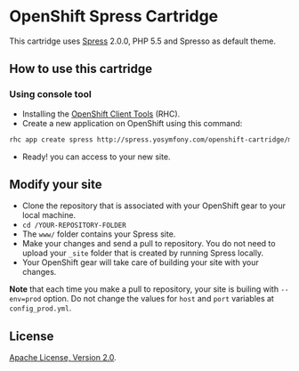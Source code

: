 # OpenShift Spress Cartridge

This cartridge uses [Spress](http://spress.yosymfony.com) 2.0.0, PHP 5.5 and Spresso as default theme.

## How to use this cartridge

### Using console tool

* Installing the [OpenShift Client Tools](https://developers.openshift.com/en/managing-client-tools.html) (RHC).
* Create a new application on OpenShift using this command:

``` bash
rhc app create spress http://spress.yosymfony.com/openshift-cartridge/manifest.yml
```
* Ready! you can access to your new site.

## Modify your site

* Clone the repository that is associated with your OpenShift gear to your local machine.
* `cd /YOUR-REPOSITORY-FOLDER`
* The `www/` folder contains your Spress site.
* Make your changes and send a pull to repository. You do not need to upload your `_site`
folder that is created by running Spress locally.
* Your OpenShift gear will take care of building your site with your changes.

**Note** that each time you make a pull to repository, your site is builing with `--env=prod` option.
Do not change the values for `host` and `port` variables at `config_prod.yml`.

## License

[Apache License, Version 2.0](http://www.apache.org/licenses/LICENSE-2.0).
